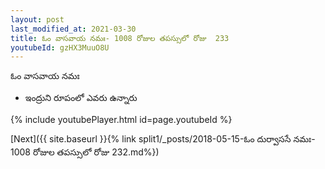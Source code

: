 ```yaml
---
layout: post
last_modified_at: 2021-03-30
title: ఓం వాసవాయ నమః- 1008 రోజుల తపస్సులో రోజు  233
youtubeId: gzHX3MuuO8U
---
```

 
 
 ఓం వాసవాయ నమః  
 
 -  ఇంద్రుని రూపంలో ఎవరు ఉన్నారు 
 
  
 
  
 
 
 
 
 
 


{% include youtubePlayer.html id=page.youtubeId %}
 
[Next]({{ site.baseurl }}{% link  split1/_posts/2018-05-15-ఓం దుర్వాససే నమః- 1008 రోజుల తపస్సులో రోజు  232.md%})
 
